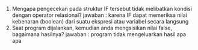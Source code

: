 1. Mengapa pengecekan pada struktur IF tersebut tidak melibatkan kondisi dengan operator relasional? 
jawaban : karena IF dapat memeriksa nilai kebenaran (boolean) dari suatu ekspresi atau variabel secara langsung
2. Saat program dijalankan, kemudian anda mengsisikan nilai false, bagaimana hasilnya?
jawaban : program tidak mengeluarkan hasil apa apa 